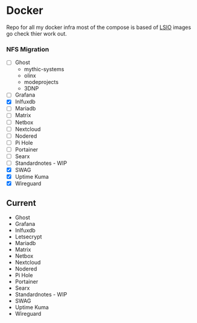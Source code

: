 # Docker
Repo for all my docker infra most of the compose is based of [LSIO](https://www.linuxserver.io) images go check thier work out.

### NFS Migration

- [ ] Ghost
    - mythic-systems
    - olinx
    - modeprojects
    - 3DNP
- [ ] Grafana
- [x] Inlfuxdb
- [ ] Mariadb
- [ ] Matrix
- [ ] Netbox
- [ ] Nextcloud
- [ ] Nodered
- [ ] Pi Hole
- [ ] Portainer
- [ ] Searx
- [ ] Standardnotes - WIP
- [x] SWAG
- [x] Uptime Kuma
- [x] Wireguard

## Current

- Ghost
- Grafana
- Inlfuxdb
- Letsecrypt
- Mariadb
- Matrix
- Netbox
- Nextcloud
- Nodered
- Pi Hole
- Portainer
- Searx
- Standardnotes - WIP
- SWAG
- Uptime Kuma
- Wireguard




